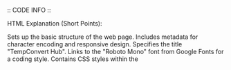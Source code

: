 :: CODE INFO ::

HTML Explanation (Short Points):

  Sets up the basic structure of the web page.
  Includes metadata for character encoding and responsive design.
  Specifies the title "TempConvert Hub".
  Links to the "Roboto Mono" font from Google Fonts for a coding style.
  Contains CSS styles within the <style> tags for visual presentation.
  <header class="site-header">:
  Contains the website's title and logo area.
  <div class="logo-placeholder">: Placeholder for the website's logo (thermometer emoji).
  <h1 class="typing-effect">: The main title "Temperature Converter" with a typing animation effect.
  <div class="container">:
  Holds the main content of the temperature converter.
  <p>: Provides instructions to the user.
  <div class="converter-form">: Arranges the input and select elements for temperature conversion.
  <input type="number" id="temperature">: Input field for the temperature value.
  <select id="fromUnit">: Dropdown to choose the unit to convert from.
  <select id="toUnit">: Dropdown to choose the unit to convert to.
  <div id="result" class="result-display">: Displays the converted temperature.
  <div class="social-icons">: Contains icons for social sharing and contact.
  
CSS Explanation (Short Points):

  Styles the overall appearance of the webpage.
  Sets the font to "Roboto Mono" for a coding-style look.
  Centers the content on the page using Flexbox.
  Applies a glassmorphism effect (semi-transparent, blurred background) to the main container and social icons.
  Styles the header with center alignment and padding.
  Creates the typing animation effect for the header using CSS animations (typing and blink-caret).
  Sets up a flexible grid layout for the temperature converter form.
  Styles the input field, select dropdowns, and the result display.
  Positions the social icons fixed at the bottom center of the page.
  Includes media queries (@media) to adjust the layout and font sizes for different screen sizes (mobile up to 600px, tablets between 601px and 1024px) to ensure responsiveness.
  Defines CSS animations (cold-blink and hot-glow) that are applied to the body background based on the temperature.


JavaScript Functions Explanation (Short Points):

  setBackgroundColor(celsius):
  Changes the body's background color based on the Celsius temperature value.
  Adds CSS classes (cold, pleasant, warm, hot, cold-animation, hot-animation) to the body to apply specific background colors and animations.
  
  convertTemperature():
  Gets the temperature input value and the selected 'from' and 'to' units.
  Converts the input temperature to Celsius first.
  Then, converts the Celsius temperature to the selected 'to' unit (Fahrenheit or Kelvin).
  Displays the original and converted temperatures in the resultDiv.
  Calls setBackgroundColor() with the calculated Celsius value to update the background.

capitalizeFirstLetter(string):
  Takes a string as input and returns it with the first letter capitalized.
  Used to format the unit names in the output string.

checkAndConvert():
  Checks if the temperature input field has a value and if both 'fromUnit' and 'toUnit' select dropdowns have a selected value.
  If all conditions are met, it calls the convertTemperature() function to perform the conversion.
  If not, it clears the content of the resultDiv and resets the body's background color to the default.

shareOnWhatsApp():
  Gets the current URL of the webpage.
  Creates a formatted message to share, including the URL.
  Opens a new window to the WhatsApp share link with the message.

Event Listeners:
  temperatureInput.addEventListener('input', checkAndConvert);: Calls checkAndConvert() whenever the user types in the temperature input field.
  fromUnitSelect.addEventListener('change', checkAndConvert);: Calls checkAndConvert() whenever the user changes the selected unit in the 'fromUnit' dropdown.
  toUnitSelect.addEventListener('change', checkAndConvert);: Calls checkAndConvert() whenever the user changes the selected unit in the 'toUnit' dropdown.
  checkAndConvert();: This line is executed once when the script loads to handle any initial state (although the form starts empty).


Functionality Points:

  Temperature Conversion: Converts temperatures between Celsius, Fahrenheit, and Kelvin.
  Real-time Updates: Performs the conversion and updates the result automatically as the user types or selects units.
  Dynamic Background: Changes the background color of the page based on the converted temperature in Celsius.
  Typing Title: The website's title "Temperature Converter" in the header has a typing animation effect when the page loads.
  Social Sharing: Includes icons to share the website on WhatsApp and to contact via email.


Features Points:

  User-friendly interface for temperature conversion.
  Supports three temperature units: Celsius, Fahrenheit, and Kelvin.
  Real-time conversion results.
  Visually appealing dynamic background that reflects the temperature.
  Stylish coding font (Roboto Mono).
  Modern glassmorphism design effect.
  Engaging typing animation for the title.
  Fully responsive layout that works well on various devices (desktops, tablets, and mobile phones).
  Easy contact via email with a pre-filled subject line.
  Convenient option to share the tool on WhatsApp.
  Includes a placeholder for a website logo.
